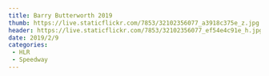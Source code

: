 ```yaml
---
title: Barry Butterworth 2019
thumb: https://live.staticflickr.com/7853/32102356077_a3918c375e_z.jpg
header: https://live.staticflickr.com/7853/32102356077_ef54e4c91e_h.jpg
date: 2019/2/9
categories:
 - HLR
 - Speedway
---
```


<div class="flickr-album" data-album-id="72157706531303715"></div>
